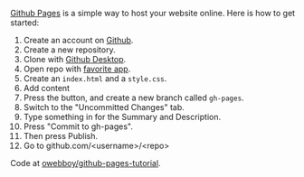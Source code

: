 [Github Pages](https://pages.github.com) is a simple way to host your website online. Here is how to get started:

1. Create an account on [Github](https://github.com).
2. Create a new repository.
4. Clone with [Github Desktop](https://desktop.github.com).
5. Open repo with [favorite app](https://chocolatapp.com).
6. Create an `index.html` and a `style.css`.
7. Add content
8. Press the <span class="octicon octicon-git-branch"></span> button, and create a new branch called `gh-pages`.
9. Switch to the "Uncommitted Changes" tab.
10. Type something in for the Summary and Description.
11. Press "Commit to gh-pages".
12. Then press <span class="octicon octicon-repo-push"></span> Publish.
13. Go to github.com/&lt;username&gt;/&lt;repo&gt;

Code at <span class="octicon octicon-mark-github"></span> [owebboy/github-pages-tutorial](https://github.com/owebboy/github-pages-tutorial).
